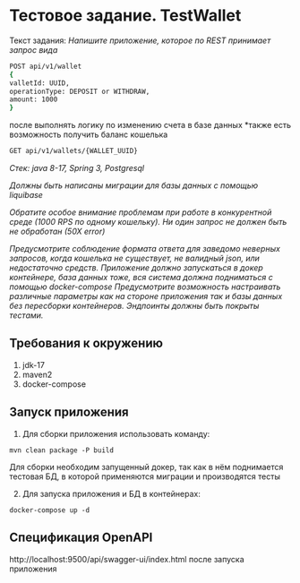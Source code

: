 # Тестовое задание. TestWallet

Текст задания: 
*Напишите приложение, которое по REST принимает запрос вида*
```bash
POST api/v1/wallet
{
valletId: UUID,
operationType: DEPOSIT or WITHDRAW,
amount: 1000
}
```
после выполнять логику по изменению счета в базе данных
*также есть возможность получить баланс кошелька
```bash
GET api/v1/wallets/{WALLET_UUID}
```
*Стек: java 8-17, Spring 3, Postgresql*

*Должны быть написаны миграции для базы данных с помощью liquibase*

*Обратите особое внимание проблемам при работе в конкурентной среде (1000 RPS по
одному кошельку). Ни один запрос не должен быть не обработан (50Х error)*

*Предусмотрите соблюдение формата ответа для заведомо неверных запросов, когда
кошелька не существует, не валидный json, или недостаточно средств.*
*Приложение должно запускаться в докер контейнере, база данных тоже, вся система
должна подниматься с помощью docker-compose*
*Предусмотрите возможность настраивать различные параметры как на стороне
приложения так и базы данных без пересборки контейнеров.*
*Эндпоинты должны быть покрыты тестами.*

## Требования к окружению

1. jdk-17
2. maven2
3. docker-compose

## Запуск приложения

1. Для сборки приложения использовать команду:
```
mvn clean package -P build
```
Для сборки необходим запущенный докер, так как в нём поднимается тестовая БД, в которой применяются миграции и производятся тесты

2. Для запуска приложения и БД в контейнерах:
```
docker-compose up -d
```

## Спецификация OpenAPI
http://localhost:9500/api/swagger-ui/index.html после запуска приложения